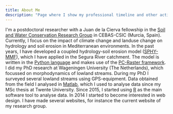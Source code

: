```yaml
---
title: About Me
description: "Page where I show my professional timeline and other activities such as web development."
---
```


I'm a postdoctoral researcher with a Juan de la Cierva fellowship in the [Soil and Water Conservation Research Group](http://www.soilwaterconservation.es) in CEBAS-CSIC (Murcia, Spain). Currently, I focus on the impact of climate change and landuse change on hydrology and soil erosion in Mediterranean environments. In the past years, I have developed a coupled hydrology-soil erosion model ([SPHY-MMF](https://github.com/JorisEekhout/SPHY/tree/SPHY2.1-MMF)), which I have applied in the Segura River catchment. The model is written in the [Python language](https://www.python.org/) and makes use of the [PC-Raster framework](http://pcraster.geo.uu.nl/). I did my PhD research at Wageningen University (The Netherlands), which focussed on morphodynamics of lowland streams. During my PhD I surveyed several lowland streams using GPS-equipment. Data obtained from the field I analysed in [Matlab](https://www.mathworks.com/products/matlab.html), which I used to analyse data since my MSc thesis at Twente University. Since 2015, I started using [R](https://www.r-project.org/) as the main software tool to analyse data. In 2014 I started to become interested in web design. I have made several websites, for instance the current website of my research group.